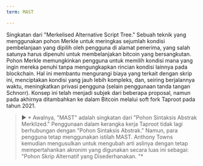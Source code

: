 ```yaml
---
term: MAST

---
```

Singkatan dari "Merkelised Alternative Script Tree." Sebuah teknik yang menggunakan pohon Merkle untuk meringkas sejumlah kondisi pembelanjaan yang dipilih oleh pengguna di alamat penerima, yang salah satunya harus dipenuhi untuk membelanjakan bitcoin yang bersangkutan. Pohon Merkle memungkinkan pengguna untuk memilih kondisi mana yang ingin mereka penuhi tanpa mengungkapkan rincian kondisi lainnya pada blockchain. Hal ini membantu mengurangi biaya yang terkait dengan skrip ini, menciptakan kondisi yang jauh lebih kompleks, dan, seiring berjalannya waktu, meningkatkan privasi pengguna (selain penggunaan tanda tangan Schnorr). Konsep ini telah menjadi subjek dari beberapa proposal, namun pada akhirnya ditambahkan ke dalam Bitcoin melalui soft fork Taproot pada tahun 2021.

> ► * Awalnya, "MAST" adalah singkatan dari "Pohon Sintaksis Abstrak Merklized." Penggunaan dalam kerangka kerja Taproot tidak lagi berhubungan dengan "Pohon Sintaksis Abstrak." Namun, para pengguna tetap menggunakan istilah MAST. Anthony Towns kemudian mengusulkan untuk mengubah arti aslinya dengan tetap mempertahankan akronim yang digunakan secara luas ini sebagai: "Pohon Skrip Alternatif yang Disederhanakan. "*